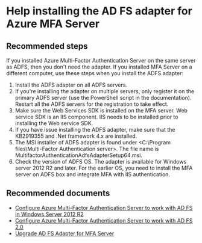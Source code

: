 <properties
	pageTitle="MFA Server (On-Premises)/Installing or configuring AD FS adapter"
	description="MFA Server (On-Premises)/Installing or configuring AD FS adapter"
	service="microsoft.aad"
	resource="Microsoft_AAD_IAM"
	authors="kgremban"
	displayOrder="230"
	selfHelpType="resource"
	supportTopicIds=""
	resourceTags="mfa_overview"
	productPesIds=""
	cloudEnvironments="public"
	articleId="b956c26d-4894-40cd-ac93-68174fc85667"
/>

# Help installing the AD FS adapter for Azure MFA Server

## **Recommended steps**

If you installed Azure Multi-Factor Authentication Server on the same server as ADFS, then you don't need the adapter. If you installed MFA Server on a different computer, use these steps when you install the ADFS adapter:

1.	Install the ADFS adapter on all ADFS servers. 
2.	If you're installing the adapter on multiple servers, only register it on the primary ADFS server (use the PowerShell script in the documentation). Restart all the ADFS servers for the registration to take effect. 
3.	Make sure the Web Services SDK is installed on the MFA server. Web service SDK is an IIS component. IIS needs to be installed prior to installing the Web service SDK. 
4.	If you have issue installing the ADFS adapter, make sure that the KB2919355 and .Net framework 4.x are installed. 
5.	The MSI installer of ADFS adapter is found under <C:\Program files\Multi-Factor Authentication server>. The file name is MultifactorAuthenticationAdfsAdapterSetup64.msi. 
6.	Check the version of ADFS OS. The adapter is available for Windows server 2012 R2 and later. For the earlier OS, you need to install the MFA server on ADFS box and integrate MFA with IIS authentication. 


## **Recommended documents**
- [Configure Azure Multi-Factor Authentication Server to work with AD FS in Windows Server 2012 R2](https://docs.microsoft.com/azure/multi-factor-authentication/multi-factor-authentication-get-started-adfs-w2k12)  
- [Configure Azure Multi-Factor Authentication Server to work with AD FS 2.0](https://docs.microsoft.com/azure/multi-factor-authentication/multi-factor-authentication-get-started-adfs-adfs2)  
- [Upgrade AD FS Adapter for MFA Server](https://docs.microsoft.com/azure/multi-factor-authentication/multi-factor-authentication-server-upgrade#upgrade-the-ad-fs-adapters) 

